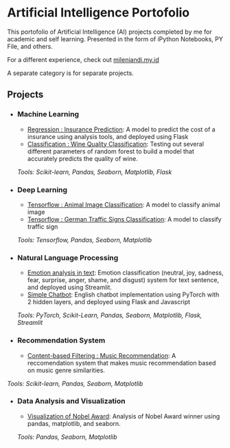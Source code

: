 # Artificial Intelligence Portofolio
This portofolio of Artificial Intelligence (AI) projects completed by me for academic and self learning. Presented in the form of iPython Notebooks, PY File, and others.

For a different experience, check out [mileniandi.my.id](mileniandi.my.id)

A separate category is for separate projects.

## Projects

- ### Machine Learning

	- [Regression : Insurance Prediction](https://github.com/negatively/Simpleweb-Insurance-Predict): A model to predict the cost of a insurance using analysis tools, and deployed using Flask
	- [Classification : Wine Quality Classification](https://github.com/negatively/DS-ML-Project/tree/main/Wine%20Quality%20Prediction): Testing out several different parameters of random forest to build a model that accurately predicts the quality of wine.


	_Tools: Scikit-learn, Pandas, Seaborn, Matplotlib, Flask_ 
	

- ### Deep Learning
	- [Tensorflow : Animal Image Classification](https://github.com/negatively/DS-ML-Project/tree/main/Animal%20Image%20Classification%20using%20CNN): A model to classify animal image
	- [Tensorflow : German Traffic Signs Classification](https://github.com/negatively/DS-ML-Project/tree/main/German%20Traffic%20Signs%20Classification): A model to classify traffic sign


	_Tools: Tensorflow, Pandas, Seaborn, Matplotlib_ 

- ### Natural Language Processing
	- [Emotion analysis in text](https://github.com/negatively/nlpindo-emotion-classifier): Emotion classification (neutral, joy, sadness, fear, surprise, anger, shame, and disgust) system for text sentence, and deployed using Streamlit.
	- [Simple Chatbot](https://github.com/negatively/Chat-Eng-Pytorch): English chatbot implementation using PyTorch with 2 hidden layers, and deployed using Flask and Javascript

	_Tools: PyTorch, Scikit-Learn, Pandas, Seaborn, Matplotlib, Flask, Streamlit_ 

- ### Recommendation System
	- [Content-based Filtering : Music Recommendation](https://github.com/negatively/DS-ML-Project/tree/main/Music%20Recommendation%20Content%20based%20filtering): A reccomendation system that makes music recommendation based on music genre similarities.

_Tools: Scikit-learn, Pandas, Seaborn, Matplotlib_ 


- ### Data Analysis and Visualization
	- [Visualization of Nobel Award](https://github.com/negatively/DS-ML-Project/tree/main/Visualisasi%20Sejarah%20Penghargaan%20Nobel): Analysis of Nobel Award winner  using pandas, matplotlib, and seaborn.

	_Tools: Pandas, Seaborn, Matplotlib_ 








